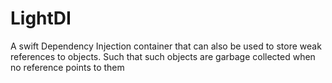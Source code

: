 # LightDI

A swift Dependency Injection container that can also be used to store weak 
references to objects. Such that such objects are garbage collected when no reference
points to them

